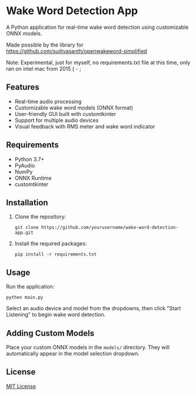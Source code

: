 # Wake Word Detection App

A Python application for real-time wake word detection using customizable ONNX models.

Made possible by the library for https://github.com/sujitvasanth/openwakeword-simplified

Note: Experimental, just for myself, no requirements.txt file at this time, only ran on intel mac from 2015 ( - ; 

## Features

- Real-time audio processing
- Customizable wake word models (ONNX format)
- User-friendly GUI built with customtkinter
- Support for multiple audio devices
- Visual feedback with RMS meter and wake word indicator

## Requirements

- Python 3.7+
- PyAudio
- NumPy
- ONNX Runtime
- customtkinter

## Installation

1. Clone the repository:
   ```
   git clone https://github.com/yourusername/wake-word-detection-app.git
   ```
2. Install the required packages:
   ```
   pip install -r requirements.txt
   ```

## Usage

Run the application:

```
python main.py
```

Select an audio device and model from the dropdowns, then click "Start Listening" to begin wake word detection.

## Adding Custom Models

Place your custom ONNX models in the `models/` directory. They will automatically appear in the model selection dropdown.

## License

[MIT License](LICENSE)
